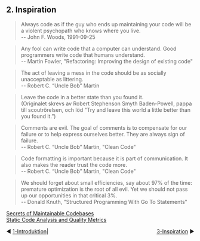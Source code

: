 ## 2. Inspiration

> Always code as if the guy who ends up maintaining your code will be a violent psychopath who knows where you live.  
-- John F. Woods, 1991-09-25
  
   
> Any fool can write code that a computer can understand. Good programmers write code that humans understand.   
-- Martin Fowler, "Refactoring: Improving the design of existing code"
  
   
> The act of leaving a mess in the code should be as socially unacceptable as littering.  
-- Robert C. “Uncle Bob” Martin
 
 
> Leave the code in a better state than you found it.  
> (Originalet skrevs av Robert Stephenson Smyth Baden-Powell, pappa till scoutrörelsen, och löd "Try and leave this world a little better than you found it.”)
 
  
> Comments are evil. The goal of comments is to compensate for our failure or to help express ourselves better. They are always sign of failure.   
-- Robert C. “Uncle Bob” Martin, "Clean Code" 
 
  
 
> Code formatting is important because it is part of communication. It also makes the reader trust the code more.  
-- Robert C. “Uncle Bob” Martin, "Clean Code"
   
    
> We should forget about small efficiencies, say about 97% of the time: premature optimization is the root of all evil. Yet we should not pass up our opportunities in that critical 3%.  
-- Donald Knuth, "Structured Programming With Go To Statements" 
  
    
[Secrets of Maintainable Codebases](http://www.daedtech.com/secrets-maintainable-codebases/)  
[Static Code Analysis and Quality Metrics](http://ardalis.com/static-code-analysis-and-quality-metrics)


<span style="float:left">&#x25C0; <a href="01-Introduktion.md"> 1-Introduktion</a></span>  |  <span style="float:right"><a href="03-Drivande_principer.md">3-Inspiration</a> &#x25B6;</span>